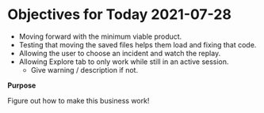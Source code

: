 # Objectives for Today 2021-07-28

- Moving forward with the minimum viable product.
- Testing that moving the saved files helps them load and fixing that code.
- Allowing the user to choose an incident and watch the replay.
- Allowing Explore tab to only work while still in an active session.
  - Give warning / description if not.

**Purpose**

Figure out how to make this business work!
